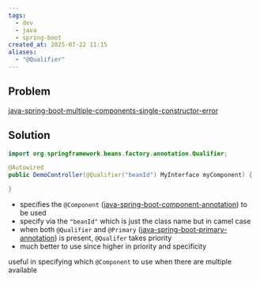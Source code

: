 ```yaml
---
tags:
  - dev
  - java
  - spring-boot
created_at: 2025-07-22 11:15
aliases:
  - "@Qualifier"
---
```

## Problem
[java-spring-boot-multiple-components-single-constructor-error](dev/java/spring/java-spring-boot-multiple-components-single-constructor-error.md)

## Solution
```java
import org.springframework.beans.factory.annotation.Qualifier;

@Autowired
public DemoController(@Qualifier("beanId") MyInterface myComponent) {

}
```
- specifies the `@Component` ([java-spring-boot-component-annotation](dev/java/spring/java-spring-boot-component-annotation.md)) to be used
- specify via the `"beanId"` which is just the class name but in camel case
- when both `@Qualifier` and `@Primary` ([java-spring-boot-primary-annotation](java-spring-boot-primary-annotation.md)) is present, `@Qualifer` takes priority
- much better to use since higher in priority and specificity

useful in specifying which `@Component` to use when there are multiple available